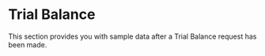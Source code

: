 # Trial Balance

This section provides you with sample data after a Trial Balance request has been made.
